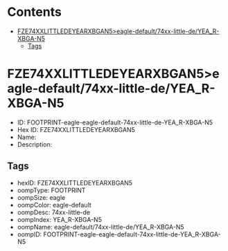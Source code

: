 



Contents
========

* [FZE74XXLITTLEDEYEARXBGAN5>eagle-default/74xx-little-de/YEA_R-XBGA-N5](#fze74xxlittledeyearxbgan5eagle-default74xx-little-deyea_r-xbga-n5)
	* [Tags](#tags)

# FZE74XXLITTLEDEYEARXBGAN5>eagle-default/74xx-little-de/YEA_R-XBGA-N5

- ID: FOOTPRINT-eagle-eagle-default-74xx-little-de-YEA_R-XBGA-N5
- Hex ID: FZE74XXLITTLEDEYEARXBGAN5
- Name: 
- Description: 

## Tags

- hexID: FZE74XXLITTLEDEYEARXBGAN5
- oompType: FOOTPRINT
- oompSize: eagle
- oompColor: eagle-default
- oompDesc: 74xx-little-de
- oompIndex: YEA_R-XBGA-N5
- oompName: eagle-default/74xx-little-de/YEA_R-XBGA-N5
- oompID: FOOTPRINT-eagle-eagle-default-74xx-little-de-YEA_R-XBGA-N5
